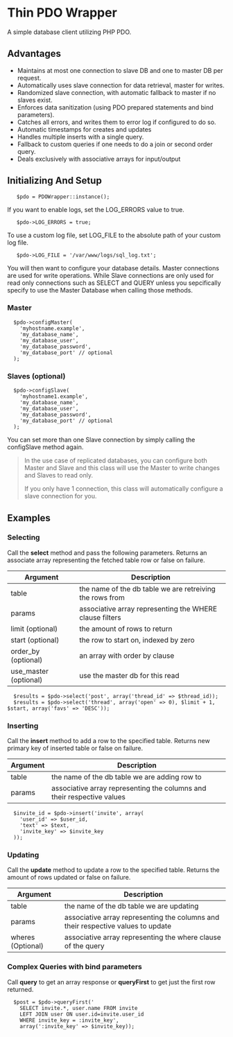 # Thin PDO Wrapper

A simple database client utilizing PHP PDO.

## Advantages
- Maintains at most one connection to slave DB and one to master DB per request.
- Automatically uses slave connection for data retrieval, master for writes.
- Randomized slave connection, with automatic fallback to master if no slaves exist.
- Enforces data sanitization (using PDO prepared statements and bind parameters).
- Catches all errors, and writes them to error log if configured to do so.
- Automatic timestamps for creates and updates
- Handles multiple inserts with a single query.
- Fallback to custom queries if one needs to do a join or second order query.
- Deals exclusively with associative arrays for input/output

## Initializing And Setup
```
   $pdo = PDOWrapper::instance();
```

If you want to enable logs, set the LOG_ERRORS value to true.
```
   $pdo->LOG_ERRORS = true;
```

To use a custom log file, set LOG_FILE to the absolute path of your custom log file.
```
   $pdo->LOG_FILE = '/var/www/logs/sql_log.txt';
```

You will then want to configure your database details. Master connections are used for write operations.
While Slave connections are only used for read only connections such as SELECT and QUERY unless you sepcifically specify to use the Master Database when calling those methods.

### Master
```
  $pdo->configMaster(
    'myhostname.example',
    'my_database_name',
    'my_database_user',
    'my_database_password',
    'my_database_port' // optional
  );
```

### Slaves (optional)
```
  $pdo->configSlave(
    'myhostname1.example',
    'my_database_name',
    'my_database_user',
    'my_database_password',
    'my_database_port' // optional
  );
```
You can set more than one Slave connection by simply calling the configSlave method again.

> In the use case of replicated databases, you can configure both Master and Slave and this class will use the Master to write changes and Slaves to read only.
>
> If you only have 1 connection, this class will automatically configure a slave connection for you.

## Examples

### Selecting
Call the **select** method and pass the following parameters.
Returns an associate array representing the fetched table row or false on failure.

| Argument                 | Description                                              |
|-----------------------|----------------------------------------------------------|
| table                 | the name of the db table we are retreiving the rows from |
| params                | associative array representing the WHERE clause filters  |
| limit (optional)      | the amount of rows to return                             |
| start (optional)      | the row to start on, indexed by zero                     |
| order_by (optional)   | an array with order by clause                            |
| use_master (optional) | use the master db for this read                          |
 
```
  $results = $pdo->select('post', array('thread_id' => $thread_id));
  $results = $pdo->select('thread', array('open' => 0), $limit + 1, $start, array('favs' => 'DESC'));
```

### Inserting
Call the **insert** method to add a row to the specified table.
Returns new primary key of inserted table or false on failure.

| Argument  | Description                                              |
|--------|----------------------------------------------------------|
| table  | the name of the db table we are adding row to |
| params | associative array representing the columns and their respective values  |

```
  $invite_id = $pdo->insert('invite', array(
    'user_id' => $user_id,
    'text' => $text,
    'invite_key' => $invite_key
  ));
```

### Updating
Call the **update** method to update a row to the specified table.
Returns the amount of rows updated or false on failure.

| Argument  | Description                                              |
|--------|----------------------------------------------------------|
| table  | the name of the db table we are updating |
| params | associative array representing the columns and their respective values to update  |
| wheres (Optional) | associative array representing the where clause of the query |

### Complex Queries with bind parameters
Call **query** to get an array response or **queryFirst** to get just the first row returned.

```
  $post = $pdo->queryFirst('
    SELECT invite.*, user.name FROM invite
    LEFT JOIN user ON user.id=invite.user_id
    WHERE invite_key = :invite_key', 
    array(':invite_key' => $invite_key));
```


